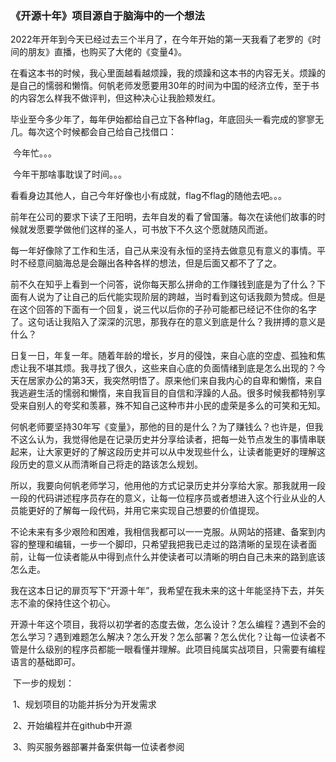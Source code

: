 ###  <a id="jump">《开源十年》项目源自于脑海中的一个想法</a>

​	2022年开年到今天已经过去三个半月了，在今年开始的第一天我看了老罗的《时间的朋友》直播，也购买了大佬的《变量4》。

​	在看这本书的时候，我心里面越看越烦躁，我的烦躁和这本书的内容无关。烦躁的是自己的懦弱和懒惰。何帆老师发愿要用30年的时间为中国的经济立传，至于书的内容怎么样我不做评判，但这种决心让我脸颊发红。

​	毕业至今多少年了，每年伊始都给自己立下各种flag，年底回头一看完成的寥寥无几。每次这个时候都会自己给自己找借口：

​	今年忙。。。

​	今年干那啥事耽误了时间。。。

​	看看身边其他人，自己今年好像也小有成就，flag不flag的随他去吧。。。

​	前年在公司的要求下读了王阳明，去年自发的看了曾国藩。每次在读他们故事的时候就发愿要学做他们这样的圣人，可书放下不久这个愿就随风而逝。

​	每一年好像除了工作和生活，自己从来没有永恒的坚持去做意见有意义的事情。平时不经意间脑海总是会蹦出各种各样的想法，但是后面又都不了了之。

​	前不久在知乎上看到一个问答，说你每天那么拼命的工作赚钱到底是为了什么？下面有人说为了让自己的后代能实现阶层的跨越，当时看到这句话我颇为赞成。但是在这个回答的下面有一个回复，说三代以后你的子孙可能都已经记不住你的名字了。这句话让我陷入了深深的沉思，那我存在的意义到底是什么？我拼搏的意义是什么？

​	日复一日，年复一年。随着年龄的增长，岁月的侵蚀，来自心底的空虚、孤独和焦虑让我不堪其烦。我寻找了很久，这些来自心底的负面情绪到底是怎么出现的？今天在居家办公的第3天，我突然明悟了。原来他们来自我内心的自卑和懒惰，来自我逃避生活的懦弱和懒惰，来自我盲目的自信和浮躁的人品。很多时候我都特别享受来自别人的夸奖和羡慕，殊不知自己这种市井小民的虚荣是多么的可笑和无知。

​	何帆老师要坚持30年写《变量》，那他的目的是什么？为了赚钱么？也许是，但我不这么认为，我觉得他是在记录历史并分享给读者，把每一处节点发生的事情串联起来，让大家更好的了解这段历史并可以从中发现些什么，让读者能更好的理解这段历史的意义从而清晰自己将走的路该怎么规划。

​	所以，我要向何帆老师学习，他用他的方式记录历史并分享给大家。那我就用一段一段的代码讲述程序员存在的意义，让每一位程序员或者想进入这个行业从业的人员能更好的了解每一段代码，并用它来实现自己想要的价值提现。

​	不论未来有多少艰险和困难，我相信我都可以一一克服。从网站的搭建、备案到内容的整理和编辑，一步一个脚印，只希望我把我已走过的路清晰的呈现在读者面前，让每一位读者能从中得到点什么并使读者可以清晰的明白自己未来的路到底该怎么走。

​	我在这本日记的扉页写下“开源十年”，我希望在我未来的这十年能坚持下去，并矢志不渝的保持住这个初心。

​	开源十年这个项目，我将以初学者的态度去做，怎么设计？怎么编程？遇到不会的怎么学习？遇到难题怎么解决？怎么开发？怎么部署？怎么优化？让每一位读者不管是什么级别的程序员都能一眼看懂并理解。此项目纯属实战项目，只需要有编程语言的基础即可。

​	下一步的规划：

​	1、规划项目的功能并拆分为开发需求

​	2、开始编程并在github中开源

​	3、购买服务器部署并备案供每一位读者参阅



